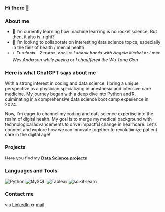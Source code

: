 ### Hi there 👋


### About me
- 🌱 I’m currently learning how machine learning is no rocket science. But then, it also is, right? 
- 👯 I’m looking to collaborate on interesting data science topics, especially in the fiels of health / mental health
- ⚡ Fun facts - 2 truths, one lie: *I shook hands with Angela Merkel* or *I met Wes Anderson while peeing* or *I chauffered the Wu Tang Clan*

### Here is what ChatGPT says about me

With a strong interest in coding and data science, I bring a unique perspective as a physician specializing in anesthesia and intensive care medicine. My journey began with a deep dive into Python and R, culminating in a comprehensive data science boot camp experience in 2024.

Now, I'm eager to channel my coding and data science expertise into the realm of digital health. My goal is to merge my medical background with technological advancements to drive impactful change in healthcare. Let's connect and explore how we can innovate together to revolutionize patient care in the digital age!

### Projects 
Here you find my **[Data Science projects](https://github.com/mathlamm/Data-Science-Portfolio)**


### Languages and Tools
![Python](https://img.shields.io/badge/Python-3776AB?style=for-the-badge&logo=python&logoColor=white)
![MySQL](https://img.shields.io/badge/MySQL-00000F?style=for-the-badge&logo=mysql&logoColor=white)
![Tableau](https://img.shields.io/badge/Tableau-E97627?style=for-the-badge&logo=Tableau&logoColor=white)
![scikit-learn](https://img.shields.io/badge/scikit--learn-F7931E?style=for-the-badge&logo=scikit-learn&logoColor=white)

### Contact me
via [LinkedIn](https://www.linkedin.com/in/mathis-lammert-9418a2263/) or [mail](mailto:mathislammert@gmail.com)
